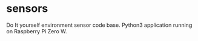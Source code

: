 # sensors
Do It yourself environment sensor code base. Python3 application running on Raspberry Pi Zero W.
